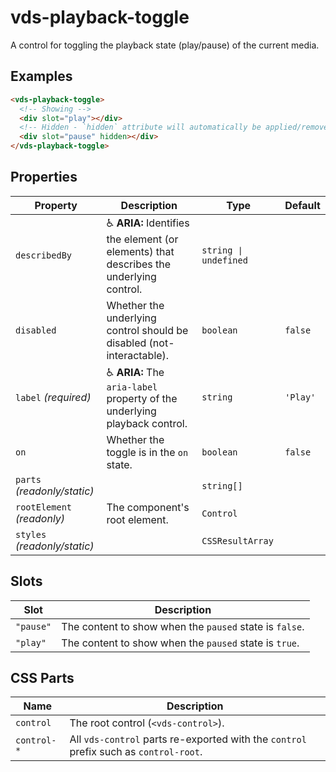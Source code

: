 # vds-playback-toggle

A control for toggling the playback state (play/pause) of the current media.

<!-- [@wcom/cli] AUTO GENERATED BELOW -->

## Examples

```html
<vds-playback-toggle>
  <!-- Showing -->
  <div slot="play"></div>
  <!-- Hidden - `hidden` attribute will automatically be applied/removed -->
  <div slot="pause" hidden></div>
</vds-playback-toggle>
```

## Properties

| Property                     | Description                                                                              | Type                 | Default  |
| ---------------------------- | ---------------------------------------------------------------------------------------- | -------------------- | -------- |
| `describedBy`                | ♿ **ARIA:** Identifies the element (or elements) that describes the underlying control. | `string ∣ undefined` |          |
| `disabled`                   | Whether the underlying control should be disabled (not-interactable).                    | `boolean`            | `false`  |
| `label` _(required)_         | ♿ **ARIA:** The `aria-label` property of the underlying playback control.               | `string`             | `'Play'` |
| `on`                         | Whether the toggle is in the `on` state.                                                 | `boolean`            | `false`  |
| `parts` _(readonly/static)_  |                                                                                          | `string[]`           |          |
| `rootElement` _(readonly)_   | The component's root element.                                                            | `Control`            |          |
| `styles` _(readonly/static)_ |                                                                                          | `CSSResultArray`     |          |

## Slots

| Slot      | Description                                             |
| --------- | ------------------------------------------------------- |
| `"pause"` | The content to show when the `paused` state is `false`. |
| `"play"`  | The content to show when the `paused` state is `true`.  |

## CSS Parts

| Name        | Description                                                                           |
| ----------- | ------------------------------------------------------------------------------------- |
| `control`   | The root control (`<vds-control>`).                                                   |
| `control-*` | All `vds-control` parts re-exported with the `control` prefix such as `control-root`. |
